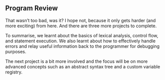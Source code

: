 ## Program Review

That wasn’t too bad, was it? I hope not, because it only gets harder (and more exciting) from here. And there are three more projects to complete. 

To summarise, we learnt about the basics of lexical analysis, control flow, and statement execution. We also learnt about how to effectively handle errors and relay useful information back to the programmer for debugging purposes.

The next project is a bit more involved and the focus will be on more advanced concepts such as an abstract syntax tree and a custom variable registry.
